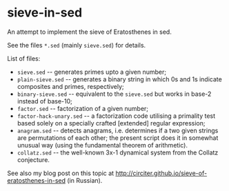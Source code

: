 # sieve-in-sed

An attempt to implement the sieve of Eratosthenes in sed.

See the files `*.sed` (mainly `sieve.sed`) for details.

List of files:
- `sieve.sed` -- generates primes upto a given number;
- `plain-sieve.sed` -- generates a binary string in which 0s and 1s indicate
  composites and primes, respectively;
- `binary-sieve.sed` -- equivalent to the `sieve.sed` but works in base-2
  instead of base-10;
- `factor.sed` -- factorization of a given number;
- `factor-hack-unary.sed` -- a factorization code utilising a primality
  test based solely on a specially crafted [extended] regular expression;
- `anagram.sed` -- detects anagrams, i.e. determines if a two given strings
  are permutations of each other; the present script does it in somewhat unusual
  way (using the fundamental theorem of arithmetic).
- `collatz.sed` -- the well-known 3x-1 dynamical system from the Collatz conjecture.

See also my blog post on this topic at http://circiter.github.io/sieve-of-eratosthenes-in-sed 
(in Russian).
